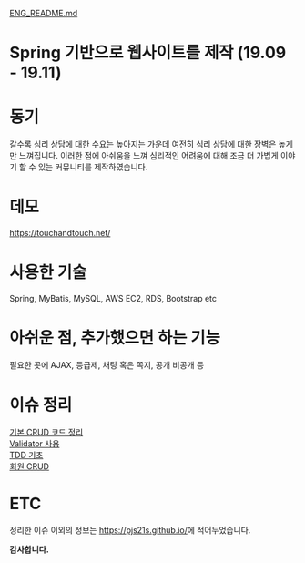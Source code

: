 [ENG_README.md](ENG_README.md)
# Spring 기반으로 웹사이트를 제작 (19.09 - 19.11)

# 동기

갈수록 심리 상담에 대한 수요는 높아지는 가운데 여전히 심리 상담에 대한 장벽은 높게만 느껴집니다. 이러한 점에 아쉬움을 느껴 심리적인 어려움에 대해 조금 더 가볍게 이야기 할 수 있는 커뮤니티를 제작하였습니다.

# 데모

<https://touchandtouch.net/>

# 사용한 기술

Spring, MyBatis, MySQL, AWS EC2, RDS, Bootstrap etc
 
# 아쉬운 점, 추가했으면 하는 기능

필요한 곳에 AJAX, 등급제, 채팅 혹은 쪽지, 공개 비공개 등

# 이슈 정리

[기본 CRUD 코드 정리](https://pjs21s.github.io/springcrud/)  
[Validator 사용](https://pjs21s.github.io/Spring-Validator/)  
[TDD 기초](https://pjs21s.github.io/TDDbasic/)  
[회원 CRUD](https://pjs21s.github.io/spring-usercrud/)

# ETC

정리한 이슈 이외의 정보는 <https://pjs21s.github.io/>에 적어두었습니다.

**감사합니다.**
